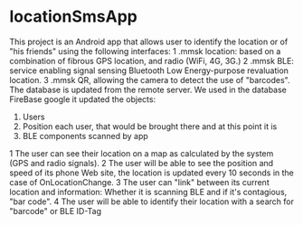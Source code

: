 # locationSmsApp

This project is an Android app that allows user to identify the location or of "his friends" using the following interfaces:
1 .mmsk location: based on a combination of fibrous GPS location, and radio (WiFi, 4G, 3G.)
2 .mmsk BLE: service enabling signal sensing Bluetooth Low Energy-purpose revaluation location.
3 .mmsk QR, allowing the camera to detect the use of "barcodes".
The database is updated from the remote server. We used in the database FireBase google it updated the objects:
1. Users
2. Position each user, that would be brought there and at this point it is
3. BLE components scanned by app

1 The user can see their location on a map as calculated by the system (GPS and radio signals).
2 The user will be able to see the position and speed of its phone Web site, the location is updated every 10 seconds in the case of OnLocationChange.
3 The user can "link" between its current location and information: Whether it is scanning BLE and if it's contagious, "bar code".
4 The user will be able to identify their location with a search for "barcode" or BLE ID-Tag
